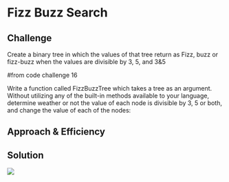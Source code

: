 # Fizz Buzz Search

## Challenge
Create a binary tree in which the values of that tree return as Fizz, buzz or fizz-buzz when the values are divisible by 3, 5, and 3&5

#from code challenge 16

Write a function called FizzBuzzTree which takes a tree as an argument.
Without utilizing any of the built-in methods available to your language, determine weather or not the value of each node is divisible by 3, 5 or both, and change the value of each of the nodes:

## Approach & Efficiency



## Solution




![](../../data_structures_and_algorithms/assets/02-array_binary_search)
